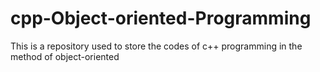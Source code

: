 # cpp-Object-oriented-Programming
  This is a repository used to store the codes of c++ programming in the method of object-oriented
